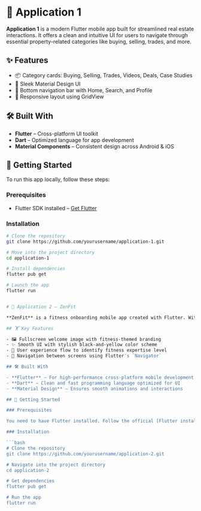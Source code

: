 # 📱 Application 1

**Application 1** is a modern Flutter mobile app built for streamlined real estate interactions. It offers a clean and intuitive UI for users to navigate through essential property-related categories like buying, selling, trades, and more.

## ✨ Features

- 📦 Category cards: Buying, Selling, Trades, Videos, Deals, Case Studies
- 🎨 Sleek Material Design UI
- 📱 Bottom navigation bar with Home, Search, and Profile
- 🔄 Responsive layout using GridView

## 🛠 Built With

- **Flutter** – Cross-platform UI toolkit
- **Dart** – Optimized language for app development
- **Material Components** – Consistent design across Android & iOS

## 🚀 Getting Started

To run this app locally, follow these steps:

### Prerequisites

- Flutter SDK installed – [Get Flutter](https://flutter.dev/docs/get-started/install)

### Installation

```bash
# Clone the repository
git clone https://github.com/yourusername/application-1.git

# Move into the project directory
cd application-1

# Install dependencies
flutter pub get

# Launch the app
flutter run


# 💪 Application 2 – ZenFit

**ZenFit** is a fitness onboarding mobile app created with Flutter. With an elegant interface and a motivating vibe, ZenFit helps users begin their fitness journey by identifying their current expertise level – Beginner, Intermediate, or Advanced.

## 🏋️ Key Features

- 🖼️ Fullscreen welcome image with fitness-themed branding
- ✨ Smooth UI with stylish black-and-yellow color scheme
- 👤 User experience flow to identify fitness expertise level
- 🔄 Navigation between screens using Flutter's `Navigator`

## 🛠 Built With

- **Flutter** – For high-performance cross-platform mobile development
- **Dart** – Clean and fast programming language optimized for UI
- **Material Design** – Ensures smooth animations and interactions

## 🚀 Getting Started

### Prerequisites

You need to have Flutter installed. Follow the official [Flutter installation guide](https://flutter.dev/docs/get-started/install).

### Installation

```bash
# Clone the repository
git clone https://github.com/yourusername/application-2.git

# Navigate into the project directory
cd application-2

# Get dependencies
flutter pub get

# Run the app
flutter run
